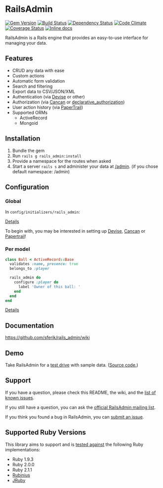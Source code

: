 # RailsAdmin

[![Gem Version](https://img.shields.io/gem/v/rails_admin.svg)][gem]
[![Build Status](https://img.shields.io/travis/sferik/rails_admin.svg)][travis]
[![Dependency Status](https://img.shields.io/gemnasium/sferik/rails_admin.svg)][gemnasium]
[![Code Climate](https://img.shields.io/codeclimate/github/sferik/rails_admin.svg)][codeclimate]
[![Coverage Status](https://img.shields.io/coveralls/sferik/rails_admin.svg)][coveralls]
[![Inline docs](http://inch-ci.org/github/sferik/rails_admin.svg)][inch]

[gem]: https://rubygems.org/gems/rails_admin
[travis]: http://travis-ci.org/sferik/rails_admin
[gemnasium]: https://gemnasium.com/sferik/rails_admin
[codeclimate]: https://codeclimate.com/github/sferik/rails_admin
[coveralls]: https://coveralls.io/r/sferik/rails_admin
[inch]: http://inch-ci.org/github/sferik/rails_admin

RailsAdmin is a Rails engine that provides an easy-to-use interface for managing your data.

## Features
* CRUD any data with ease
* Custom actions
* Automatic form validation
* Search and filtering
* Export data to CSV/JSON/XML
* Authentication (via [Devise](https://github.com/plataformatec/devise) or other)
* Authorization (via [Cancan](https://github.com/ryanb/cancan) or [declarative_authorization](https://github.com/stffn/declarative_authorization))
* User action history (via [PaperTrail](https://github.com/airblade/paper_trail))
* Supported ORMs
  * ActiveRecord
  * Mongoid



## Installation

1. Bundle the gem
2. Run `rails g rails_admin:install`
3. Provide a namespace for the routes when asked
4. Start a server `rails s` and administer your data at [/admin](http://localhost:3000/admin). (if you chose default namespace: /admin)

## Configuration
### Global
In `config/initializers/rails_admin`:

[Details](https://github.com/sferik/rails_admin/wiki/Base-configuration)

To begin with, you may be interested in setting up [Devise](https://github.com/sferik/rails_admin/wiki/Devise), [Cancan](https://github.com/sferik/rails_admin/wiki/Cancan) or [Papertrail](https://github.com/sferik/rails_admin/wiki/Papertrail)!

### Per model
```ruby
class Ball < ActiveRecord::Base
  validates :name, presence: true
  belongs_to :player

  rails_admin do
    configure :player do
      label 'Owner of this ball: '
    end
  end
end
```

[Details](https://github.com/sferik/rails_admin/wiki/Railsadmin-DSL)

## Documentation
https://github.com/sferik/rails_admin/wiki

## Demo
Take RailsAdmin for a [test drive][demo] with sample data. ([Source code.][dummy_app])

[demo]: http://rails-admin-tb.herokuapp.com/
[dummy_app]: https://github.com/bbenezech/dummy_app

## Support
If you have a question, please check this README, the wiki, and the [list of
known issues][troubleshoot].

[troubleshoot]: https://github.com/sferik/rails_admin/wiki/Troubleshoot

If you still have a question, you can ask the [official RailsAdmin mailing
list][list].

[list]: http://groups.google.com/group/rails_admin

If you think you found a bug in RailsAdmin, you can [submit an issue](https://github.com/sferik/rails_admin/issues/new).

## Supported Ruby Versions
This library aims to support and is [tested against][travis] the following Ruby implementations:

* Ruby 1.9.3
* Ruby 2.0.0
* Ruby 2.1.1
* [Rubinius][]
* [JRuby][]

[rubinius]: http://rubini.us/
[jruby]: http://jruby.org/
